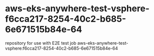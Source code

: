 # aws-eks-anywhere-test-vsphere-f6cca217-8254-40c2-b685-6e671515b84e-64
repository for use with E2E test job aws-eks-anywhere-test-vsphere:f6cca217-8254-40c2-b685-6e671515b84e-64
